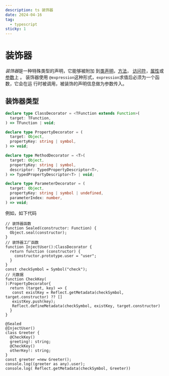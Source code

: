 ```yaml
---
description: ts 装饰器
date: 2024-04-16
tag:
  - typescript
sticky: 1
---
```


# 装饰器

*装饰器*是一种特殊类型的声明，它能够被附加
到[类声明](https://www.tslang.cn/docs/handbook/decorators.html#class-decorators)，[方法](https://www.tslang.cn/docs/handbook/decorators.html#method-decorators)，
[访问符](https://www.tslang.cn/docs/handbook/decorators.html#accessor-decorators)，[属性](https://www.tslang.cn/docs/handbook/decorators.html#property-decorators)或[参数](https://www.tslang.cn/docs/handbook/decorators.html#parameter-decorators)上
。 装饰器使用 `@expression`这种形式，`expression`求值后必须为一个函数，它会在运
行时被调用，被装饰的声明信息做为参数传入。

## 装饰器类型

```ts
declare type ClassDecorator = <TFunction extends Function>(
  target: TFunction,
) => TFunction | void;

declare type PropertyDecorator = (
  target: Object,
  propertyKey: string | symbol,
) => void;

declare type MethodDecorator = <T>(
  target: Object,
  propertyKey: string | symbol,
  descriptor: TypedPropertyDescriptor<T>,
) => TypedPropertyDescriptor<T> | void;

declare type ParameterDecorator = (
  target: Object,
  propertyKey: string | symbol | undefined,
  parameterIndex: number,
) => void;
```

例如，如下代码

```sandpack
// 装饰器函数
function Sealed(constructor: Function) {
  Object.seal(constructor);
}
// 装饰器工厂函数
function InjectUser():ClassDecorator {
  return function (constructor) {
    constructor.prototype.user = "user";
  }
}
const checkSymbol = Symbol("check");
// 元数据
function CheckKey(
):PropertyDecorator{
  return (target, key) => {
   const existKey = Reflect.getMetadata(checkSymbol, target.constructor) ?? []
   existKey.push(key);
   Reflect.defineMetadata(checkSymbol, existKey, target.constructor)
  }
}

@Sealed
@InjectUser()
class Greeter {
  @CheckKey()
  greeting!: string;
  @CheckKey()
  otherKey!: string;
}
const greeter =new Greeter();
console.log((greeter as any).user);
console.log( Reflect.getMetadata(checkSymbol, Greeter))

```
